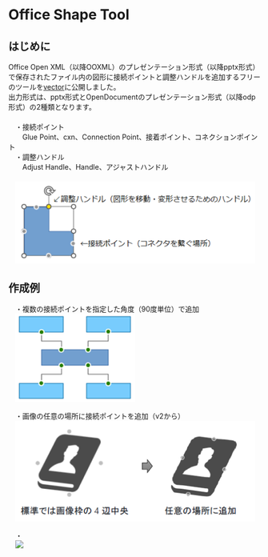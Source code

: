 # Office Shape Tool
## はじめに
Office Open XML（以降OOXML）のプレゼンテーション形式（以降pptx形式）で保存されたファイル内の図形に接続ポイントと調整ハンドルを追加するフリーのツールを[vector](https://www.vector.co.jp/soft/winnt/business/se526365.html)に公開しました。  
出力形式は、pptx形式とOpenDocumentのプレゼンテーション形式（以降odp形式）の2種類となります。  
　  
　・接続ポイント  
　　Glue Point、cxn、Connection Point、接着ポイント、コネクションポイント    
　・調整ハンドル  
　　Adjust Handle、Handle、アジャストハンドル  
　  
　<kbd><img src="https://github.com/Yz-Filer/OfficeShapeTool/blob/main/.github/point_handle.png" width="480"></kdb>
## 作成例
　・複数の接続ポイントを指定した角度（90度単位）で追加  
　<kbd><img src="https://github.com/Yz-Filer/OfficeShapeTool/blob/main/.github/cxn1.png" width="240"></kdb>

　・画像の任意の場所に接続ポイントを追加（v2から）  
　<kbd><img src="https://github.com/Yz-Filer/OfficeShapeTool/blob/main/.github/cxn2.png" width="480"></kdb>

　・  
　<kbd><img src="https://github.com/Yz-Filer/OfficeShapeTool/blob/main/.github/hdl1.png" width="360"></kdb>


